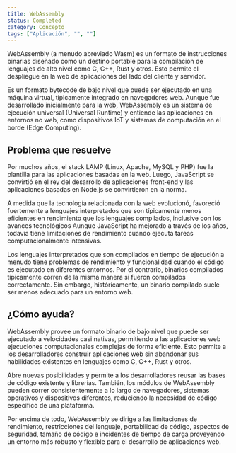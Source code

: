 ```yaml
---
title: WebAssembly
status: Completed
category: Concepto
tags: ["Aplicación", "", ""]
---
```


WebAssembly (a menudo abreviado Wasm) es un formato de instrucciones binarias diseñado como un destino portable para la compilación de lenguajes de alto nivel como C, C++, Rust y otros. Esto permite el despliegue en la web de aplicaciones del lado del cliente y servidor.

Es un formato bytecode de bajo nivel que puede ser ejecutado en una máquina virtual, típicamente integrado en navegadores web. Aunque fue desarrollado inicialmente para la web, WebAssembly es un sistema de ejecución universal (Universal Runtime) y entiende las aplicaciones en entornos no web, como dispositivos IoT y sistemas de computación en el borde (Edge Computing). 

## Problema que resuelve

Por muchos años, el stack LAMP (Linux, Apache, MySQL y PHP) fue la plantilla para las aplicaciones basadas en la web. Luego, JavaScript se convirtió en el rey del desarrollo de aplicaciones front-end y las aplicaciones basadas en Node.js se convirtieron en la norma. 

A medida que la tecnología relacionada con la web evolucionó, favoreció fuertemente a lenguajes interpretados que son típicamente menos eficientes en rendimiento que los lenguajes compilados, inclusive con los avances tecnológicos Aunque JavaScript ha mejorado a través de los años, todavía tiene limitaciones de rendimiento cuando ejecuta tareas computacionalmente intensivas.

Los lenguajes interpretados que son compilados en tiempo de ejecución a menudo tiene problemas de rendimiento y funcionalidad cuando el código es ejecutado en diferentes entornos. Por el contrario, binarios compilados típicamente corren de la misma manera si fueron compilados correctamente. Sin embargo, históricamente, un binario compilado suele ser menos adecuado para un entorno web.

## ¿Cómo ayuda?

WebAssembly provee un formato binario de bajo nivel que puede ser ejecutado a velocidades casi nativas, permitiendo a las aplicaciones web ejecuciones computacionales complejas de forma eficiente.
Esto permite a los desarrolladores construir aplicaciones web sin abandonar sus habilidades existentes en lenguajes como C, C++, Rust y otros.

Abre nuevas posibilidades y permite a los desarrolladores reusar las bases de código existente y librerías. También, los módulos de WebAssembly pueden correr consistentemente a lo largo de navegadores, sistemas operativos y dispositivos diferentes, reduciendo la necesidad de código específico de una plataforma.

Por encima de todo, WebAssembly se dirige a las limitaciones de rendimiento, restricciones del lenguaje, portabilidad de código, aspectos de seguridad, tamaño de código e incidentes de tiempo de carga proveyendo un entorno más robusto y flexible para el desarrollo de aplicaciones web.
